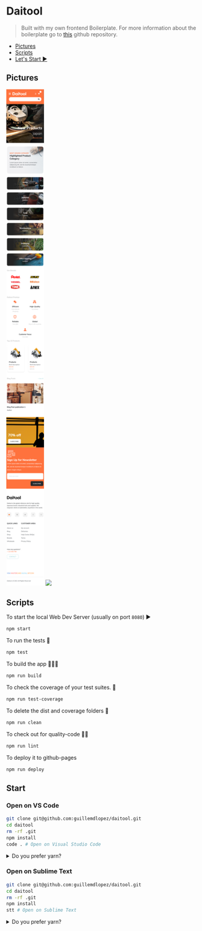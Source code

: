 # Daitool

> Built with my own frontend Boilerplate. For more information about the boilerplate go to [this](https://github.com/guillemdlopez/webpack-boilerplate) github repository.

- [Pictures](#pictures)
- [Scripts](#scripts)
- [Let's Start ▶️](#start)

## Pictures

<p float="left">
 <img src="https://github.com/guillemdlopez/daitool/blob/master/src/style/images/captura-pantalla-movil.png" width="100"/>
  <img src="https://github.com/guillemdlopez/daitool/blob/master/src/style/images/captura-pantalla-ordenador.png" width="100"/>
</p>

## Scripts

To start the local Web Dev Server (usually on port `8080`) ▶️

```bash
npm start
```

To run the tests 🧐

```bash
npm test
```

To build the app 👷🏽🚧

```bash
npm run build
```

To check the coverage of your test suites. 💯

```bash
npm run test-coverage
```

To delete the dist and coverage folders 🧼

```bash
npm run clean
```

To check out for quality-code 👌🏽

```bash
npm run lint
```

To deploy it to github-pages

```bash
npm run deploy
```

## Start

### Open on VS Code

```bash
git clone git@github.com:guillemdlopez/daitool.git
cd daitool
rm -rf .git
npm install
code . # Open on Visual Studio Code
```

<details><summary>Do you prefer yarn?</summary><p>

```bash
git clone git@github.com:guillemdlopez/daitool.git
cd daitool
rm -rf .git
yarn install
code . # Open on Visual Studio Code
```

</p></details>

### Open on Sublime Text

```bash
git clone git@github.com:guillemdlopez/daitool.git
cd daitool
rm -rf .git
npm install
stt # Open on Sublime Text
```

<details><summary>Do you prefer yarn?</summary><p>

```bash
git clone git@github.com:guillemdlopez/daitool.git
cd daitool
rm -rf .git
yarn install
stt # Open on Sublime Text
```

</p></details>
